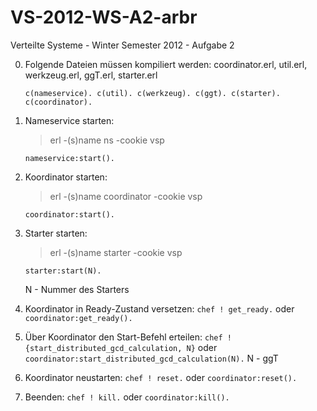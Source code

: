 VS-2012-WS-A2-arbr
==================
Verteilte Systeme - Winter Semester 2012 - Aufgabe 2

0. Folgende Dateien müssen kompiliert werden: coordinator.erl, util.erl, werkzeug.erl, ggT.erl, starter.erl

	```c(nameservice). c(util). c(werkzeug). c(ggt). c(starter). c(coordinator).```

1. Nameservice starten:
	> erl -(s)name ns -cookie vsp  
	
	``` nameservice:start(). ```
	
2. Koordinator starten:
	> erl -(s)name coordinator -cookie vsp  
	
	``` coordinator:start(). ```
	
3. Starter starten:
	> erl -(s)name starter -cookie vsp  
	
	``` starter:start(N). ```

	N - Nummer des Starters
	
4. Koordinator in Ready-Zustand versetzen:
	``` chef ! get_ready. ``` 
	oder 
	``` coordinator:get_ready(). ```
	
5. Über Koordinator den Start-Befehl erteilen:
	``` chef ! {start_distributed_gcd_calculation, N} ```
	oder 
	``` coordinator:start_distributed_gcd_calculation(N). ```
	N - ggT
	
6. Koordinator neustarten:
	``` chef ! reset. ```
	oder
	``` coordinator:reset(). ```
	
7. Beenden:
	``` chef ! kill. ``` 
	oder
	``` coordinator:kill(). ```
	

